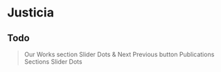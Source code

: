 # Justicia

## Todo

> Our Works section Slider Dots & Next Previous button
> Publications Sections Slider Dots
